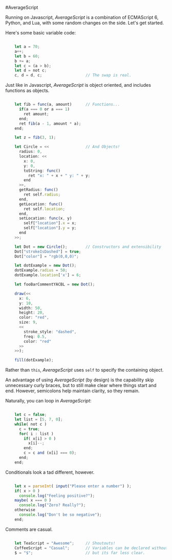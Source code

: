 #AverageScript

Running on Javascript, _AverageScript_ is a combination of ECMAScript 6, Python, and Lua, with some random changes on the side. Let's get started.

Here's some basic variable code:

```js

    let a = 70;
    a++;
    let b = 60;
    b += a;
    let c = (a > b);
    let d = not c;
    c, d = d, c;                   // The swap is real.

```

Just like in Javascript, _AverageScript_ is object oriented, and includes functions as objects.

```js

    let fib = func(a, amount)      // Functions...
      if(a === 0 or a === 1)
        ret amount;
      end;
      ret fib(a - 1, amount * a);
    end;

    let z = fib(3, 1);

    let Circle = <<                // And Objects!
      radius: 0, 
      location: << 
        x: 0, 
        y: 0,
        toString: func()
          ret "x: " + x + " y: " + y;
        end
      >>,
      getRadius: func()
        ret self.radius;
      end,
      getLocation: func()
        ret self.location;
      end,
      setLocation: func(x, y)
        self["location"].x = x;
        self["location"].y = y;
      end
    >>;

    let Dot = new Circle();        // Constructors and extensibility
    Dot["strokeIsDashed"] = true;
    Dot["color"] = "rgb(0,0,0)";

    let dotExample = new Dot();
    dotExample.radius = 50;
    dotExample.location['x'] = 6;

    let fooBarCommentYACBL = new Dot();

    draw(<< 
      x: 6, 
      y: 10, 
      width: 50, 
      height: 20, 
      color: "red", 
      size: 9, 
      << 
        stroke_style: "dashed", 
        freq: 0.5, 
        color: "red"
      >>
    >>);

    fill(dotExample);

````

Rather than `this`, _AverageScript_ uses `self` to specify the containing object.

An advantage of using _AverageScript_ (by design) is the capability skip unnecessary curly braces, but to still make clear where things start and end. However, semicolons help maintain clarity, so they remain.

Naturally, you can loop in _AverageScript_:

```js

    let c = false;
    let list = [5, 7, 0];
    while( not c )
      c = true;
      for( i : list )
        if( x[i] > 0 )
          x[i]--;
        end;
        c = c and (x[i] === 0);
      end;
    end;

```

Conditionals look a tad different, however.

```js

    let x = parseInt( input("Please enter a number") );
    if( x > 0 )
      console.log("Feeling positive?");
    maybe( x === 0 )
      console.log("Zero? Really?");
    otherwise
      console.log("Don't be so negative");
    end;

```

Comments are casual.

```js

    let TeaScript = "Awesome";     // Shoutouts!
    CoffeeScript = "Casual";       // Variables can be declared without let,
    $ = "$";                       // but its far less clear.

```